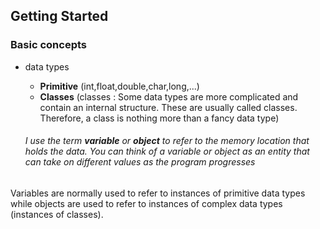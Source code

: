 ## Getting Started

### Basic concepts

* data types 
  * __Primitive__ (int,float,double,char,long,...)
  * __Classes__ (classes : Some data types are more complicated and contain an internal structure.  These are usually called classes.  Therefore, a class is nothing more than a fancy data type)
  
  ###### I use the term __variable__ or __object__ to refer to the memory location that holds the data. You can think of a variable or object as an entity that can take on different values as the program progresses

Variables are normally used to refer to instances of primitive data types while objects are used to refer to instances of complex data types (instances of classes).
